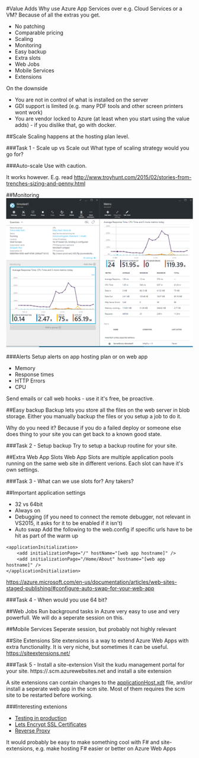 #Value Adds
Why use Azure App Services over e.g. Cloud Services or a VM? Because of all the extras you get.

* No patching
* Comparable pricing
* Scaling
* Monitoring
* Easy backup
* Extra slots
* Web Jobs
* Mobile Services
* Extensions

On the downside
* You are not in control of what is installed on the server
* GDI support is limited (e.g. many PDF tools and other screen printers wont work)
* You are vendor locked to Azure (at least when you start using the value adds) - if you dislike that, go with docker. 


##Scale 
Scaling happens at the hosting plan level. 

###Task 1 - Scale up vs Scale out
What type of scaling strategy would you go for? 

###Auto-scale
Use with caution. 

It works however. E.g. read http://www.troyhunt.com/2015/02/stories-from-trenches-sizing-and-penny.html 


##Monitoring
![Monitoring](images/monitoring.png)

###Alerts 
Setup alerts on app hosting plan or on web app
* Memory
* Response times
* HTTP Errors
* CPU 

Send emails or call web hooks - use it it's free, be proactive. 

##Easy backup 
Backup lets you store all the files on the web server in blob storage. Either you manually backup the files or you setup a job to do it. 

Why do you need it? Because if you do a failed deploy or someone else does thing to your site you can get back to a known good state. 

###Task 2 - Setup backup
Try to setup a backup routine for your site.



##Extra Web App Slots
Web App Slots are multiple application pools running on the same web site in different verions. Each slot can have it's own settings. 

###Task 3 - What can we use slots for? 
Any takers? 


##Important application settings
* 32 vs 64bit
* Always on
* Debugging (if you need to connect the remote debugger, not relevant in VS2015, it asks for it to be enabled if it isn't)
* Auto swap
Add the following to the web.config if specific urls have to be hit as part of the warm up
```
<applicationInitialization>
    <add initializationPage="/" hostName="[web app hostname]" />
    <add initializationPage="/Home/About" hostname="[web app hostname]" />
</applicationInitialization>
``` 
https://azure.microsoft.com/en-us/documentation/articles/web-sites-staged-publishing/#configure-auto-swap-for-your-web-app 

###Task 4 - When would you use 64 bit? 

##Web Jobs
Run background tasks in Azure very easy to use and very powerfull. We will do a seperate session on this. 

##Mobile Services 
Seperate session, but probably not highly relevant

##Site Extensions
Site extensions is a way to extend Azure Web Apps with extra functionality. It is very niche, but sometimes it can be useful. 
https://siteextensions.net/ 

###Task 5 - Install a site-extension
Visit the kudu management portal for your site. https://<yoursite>.scm.azurewebsites.net and install a site extension

A site extensions can contain changes to the [applicationHost.xdt](https://github.com/projectkudu/kudu/wiki/Xdt-transform-samples) file, and/or install a seperate web app in the scm site. Most of them requires the scm site to be restarted before working.

###Interesting extenions
* [Testing in production](https://www.siteextensions.net/packages/TiPCallback/)
* [Lets Encrypt SSL Certificates](https://www.siteextensions.net/packages/letsencrypt/)
* [Reverse Proxy](https://www.siteextensions.net/packages/reverseproxy/)

It would probably be easy to make something cool with F# and site-extensions, e.g. make hosting F# easier or better on Azure Web Apps


